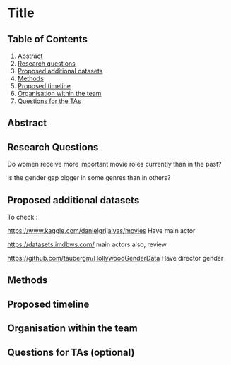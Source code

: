 # Title

## Table of Contents
1. [Abstract](#Abstract)
2. [Research questions](#Research_questions)
3. [Proposed additional datasets](#Proposed_additional_datasets)
4. [Methods](#Methods)
5. [Proposed timeline](#Proposed_timeline)
6. [Organisation within the team](#Organisation)
7. [Questions for the TAs](#Questions)

## Abstract <a name="Abstract"></a>

## Research Questions <a name="Research_questions"></a>

Do women receive more important movie roles currently than in the past?

Is the gender gap bigger in some genres than in others?

## Proposed additional datasets <a name="Proposed_additional_datasets_and_files"></a>

To check :

https://www.kaggle.com/danielgrijalvas/movies Have main actor

https://datasets.imdbws.com/ main actors also, review

https://github.com/taubergm/HollywoodGenderData Have director gender



## Methods <a name="Methods"></a>

## Proposed timeline <a name="Proposed_timeline"></a>

## Organisation within the team <a name="Organisation"></a>

## Questions for TAs (optional) <a name="Questions"></a>

